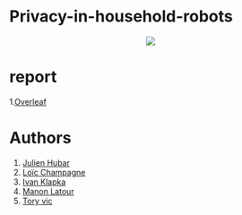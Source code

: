 # Privacy-in-household-robots

<p align="center">
  <img src= https://github.com/julien1941/numerical-optimization/blob/master/image/tenor.gif/>
</p>

# report
  1.[Overleaf](https://www.overleaf.com/7211368769hrmysbysvksr)

# Authors
 1. [Julien Hubar](https://github.com/julien1941)
 1. [Loïc Champagne]()
 1. [Ivan Klapka]()
 1. [Manon Latour]()
 1. [Tory vic]()


